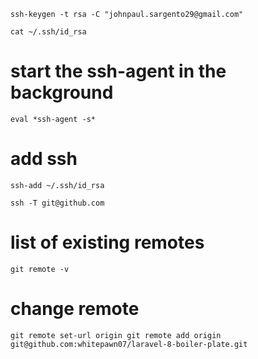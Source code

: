 `ssh-keygen -t rsa -C "johnpaul.sargento29@gmail.com"`

`cat ~/.ssh/id_rsa`



# start the ssh-agent in the background
```eval *ssh-agent -s* ```

# add ssh 
```ssh-add ~/.ssh/id_rsa```

`ssh -T git@github.com`

# list of existing remotes
`git remote -v`

# change remote
`git remote set-url origin git remote add origin git@github.com:whitepawn07/laravel-8-boiler-plate.git`
